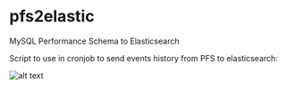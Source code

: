 pfs2elastic
===========

MySQL Performance Schema to Elasticsearch

Script to use in cronjob to send events history from PFS to elasticsearch:

![alt text](https://cloud.githubusercontent.com/assets/609675/5489841/4c5f3d3c-86cd-11e4-8631-04cbb62eb870.png "MySQL Performance Schema in Kibana")


